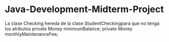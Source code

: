 # Java-Development-Midterm-Project

La clase Checking hereda de la clase StudentCheckingpara que no tenga los atributos
private Money minimumBalance;
private Money monthlyMaintenanceFee;


    
    
    
